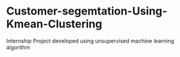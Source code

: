 # Customer-segemtation-Using-Kmean-Clustering
Internship Project developed using unsupervised machine learning algorithm
